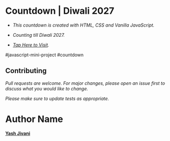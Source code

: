 #  Countdown | Diwali 2027

- *This countdown is created with HTML, CSS and Vanilla JavaScript.*
- *Counting till Diwali 2027.*

- *[Tap Here to Visit](https://61f6346988612232f9fb0a23--fervent-franklin-6c29b2.netlify.app/).*

#javascript-mini-project #countdown

## Contributing

*Pull requests are welcome. For major changes, please open an issue first to discuss what you would like to change.*


 *Please make sure to update tests as appropriate.*

# Author Name
**[Yash Jivani](https://github.com/yash-jivani)**
